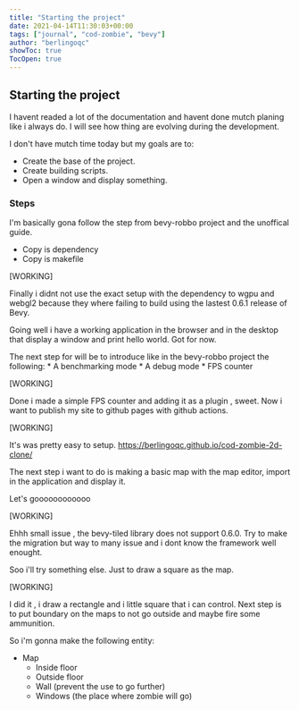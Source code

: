 ```yaml
---
title: "Starting the project"
date: 2021-04-14T11:30:03+00:00
tags: ["journal", "cod-zombie", "bevy"]
author: "berlingoqc"
showToc: true
TocOpen: true
---
```


## Starting the project

I havent readed a lot of the documentation and havent done mutch planing
like i always do. I will see how thing are evolving during the development.

I don't have mutch time today but my goals are to:

* Create the base of the project.
* Create building scripts.
* Open a window and display something.



### Steps


I'm basically gona follow the step from bevy-robbo project and the unoffical guide.

* Copy is dependency
* Copy is makefile


[WORKING]

Finally i didnt not use the exact setup with the dependency to wgpu and webgl2
because they where failing to build using the lastest 0.6.1 release of Bevy.

Going well i have a working application in the browser and in the desktop
that display a window and print hello world. Got for now.

The next step for will be to introduce like in the bevy-robbo project the following:
    * A benchmarking mode
    * A debug mode
    * FPS counter

[WORKING]

Done i made a simple FPS counter and adding it as a plugin , sweet.
Now i want to publish my site to github pages with github actions.

[WORKING]

It's was pretty easy to setup. https://berlingoqc.github.io/cod-zombie-2d-clone/

The next step i want to do is making a basic map with the map editor, import in
the application and display it.

Let's goooooooooooo

[WORKING]

Ehhh small issue , the bevy-tiled library does not support 0.6.0.
Try to make the migration but way to many issue and i dont know
the framework well enought.

Soo i'll try something else. Just to draw a square as the map.

[WORKING]

I did it , i draw a rectangle and i little square that i can control.
Next step is to put boundary on the maps to not go outside and maybe
fire some ammunition.

So i'm gonna make the following entity:


* Map
    * Inside floor
    * Outside floor
    * Wall (prevent the use to go further)
    * Windows (the place where zombie will go)
